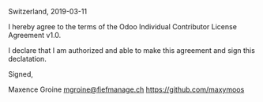 Switzerland, 2019-03-11

I hereby agree to the terms of the Odoo Individual Contributor License Agreement v1.0.

I declare that I am authorized and able to make this agreement and sign this declatation.

Signed,

Maxence Groine mgroine@fiefmanage.ch https://github.com/maxymoos
